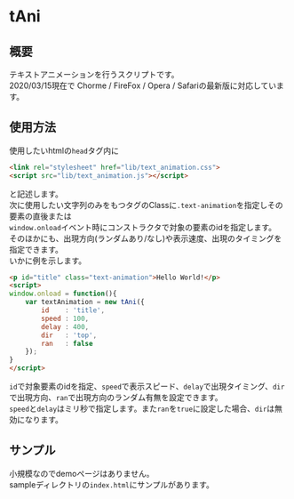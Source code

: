 # tAni

## 概要
テキストアニメーションを行うスクリプトです。  
2020/03/15現在で Chorme / FireFox / Opera / Safariの最新版に対応しています。  

## 使用方法

使用したいhtmlの`head`タグ内に  
```html
<link rel="stylesheet" href="lib/text_animation.css">
<script src="lib/text_animation.js"></script>
```
と記述します。  
次に使用したい文字列のみをもつタグのClassに`.text-animation`を指定しその要素の直後または  
`window.onload`イベント時にコンストラクタで対象の要素のidを指定します。  
そのほかにも、出現方向(ランダムあり/なし)や表示速度、出現のタイミングを指定できます。  
いかに例を示します。
```html
<p id="title" class="text-animation">Hello World!</p>
<script>
window.onload = function(){
    var textAnimation = new tAni({
        id    : 'title',
        speed : 100,
        delay : 400,
        dir   : 'top',
        ran   : false
    });
}
</script>
```
  
`id`で対象要素のidを指定、`speed`で表示スピード、`delay`で出現タイミング、`dir`で出現方向、`ran`で出現方向のランダム有無を設定できます。  
`speed`と`delay`はミリ秒で指定します。また`ran`を`true`に設定した場合、`dir`は無効になります。

## サンプル
小規模なのでdemoページはありません。  
sampleディレクトリの`index.html`にサンプルがあります。
